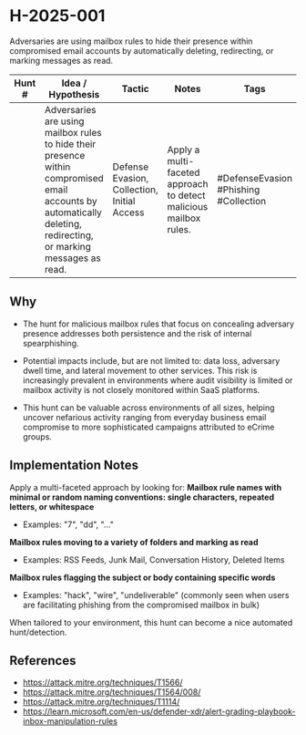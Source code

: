 # H-2025-001

Adversaries are using mailbox rules to hide their presence within compromised email accounts by automatically deleting, redirecting, or marking messages as read.

| Hunt #       | Idea / Hypothesis          | Tactic    | Notes                             | Tags      | Submitter |
|--------------|----------------------------|-----------|-----------------------------------|-----------|-----------|
|              | Adversaries are using mailbox rules to hide their presence within compromised email accounts by automatically deleting, redirecting, or marking messages as read. | Defense Evasion, Collection, Initial Access  | Apply a multi-faceted approach to detect malicious mailbox rules. | #DefenseEvasion #Phishing #Collection    | Bruce Breuer |

## Why
- The hunt for malicious mailbox rules that focus on concealing adversary presence addresses both persistence and the risk of internal spearphishing.

- Potential impacts include, but are not limited to: data loss, adversary dwell time, and lateral movement to other services. This risk is increasingly prevalent in environments where audit visibility is limited or mailbox activity is not closely monitored within SaaS platforms.

- This hunt can be valuable across environments of all sizes, helping uncover nefarious activity ranging from everyday business email compromise to more sophisticated campaigns attributed to eCrime groups.

## Implementation Notes
Apply a multi-faceted approach by looking for:
**Mailbox rule names with minimal or random naming conventions: single characters, repeated letters, or whitespace**
- Examples: "7", "dd", "..." 

**Mailbox rules moving to a variety of folders and marking as read**
- Examples: RSS Feeds, Junk Mail, Conversation History, Deleted Items

**Mailbox rules flagging the subject or body containing specific words**
- Examples: "hack", "wire", "undeliverable" (commonly seen when users are facilitating phishing from the compromised mailbox in bulk)

When tailored to your environment, this hunt can become a nice automated hunt/detection.

## References
- https://attack.mitre.org/techniques/T1566/ 
- https://attack.mitre.org/techniques/T1564/008/
- https://attack.mitre.org/techniques/T1114/
- https://learn.microsoft.com/en-us/defender-xdr/alert-grading-playbook-inbox-manipulation-rules